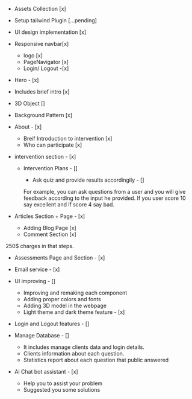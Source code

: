 - Assets Collection [x]
- Setup tailwind Plugin [...pending]
- UI design implementation [x]


- Responsive navbar[x]
  - logo [x]
  - PageNavigator [x]
  - Login/ Logout -[x]

- Hero - [x]
 - Includes brief intro [x]
 - 3D Object []
 - Background Pattern [x]

- About - [x]
  - Breif Introduction to intervention [x]
  - Who can participate [x]

- intervention section - [x]
  - Intervention Plans - []
    - Ask quiz and provide results accordingily - []
    
    For example, you can ask questions from a user and you will give feedback according to the input he provided. 
    If you user score 10 say excellent and if score 4 say bad.

- Articles Section + Page - [x]
  - Adding Blog Page [x]
  - Comment Section [x]

250$ charges in that steps.

- Assessments Page and Section - [x]
- Email service - [x]
- UI improving - []
  - Improving and remaking each component
  - Adding proper colors and fonts
  - Adding 3D model in the webpage
  - Light theme and dark theme feature - [x]
  
- Login and Logout features - []
- Manage Database - []
  - It includes manage clients data and login details.
  - Clients information about each question.
  - Statistics report about each question that public answered
- Ai Chat bot assistant - [x]
  - Help you to assist your problem
  - Suggested you some solutions


